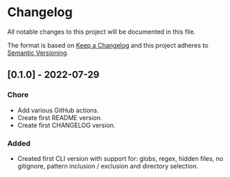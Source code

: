 # Changelog

All notable changes to this project will be documented in this file.

The format is based on [Keep a Changelog](https://keepachangelog.com/en/1.0.0/)
and this project adheres to [Semantic Versioning](https://semver.org/spec/v2.0.0.html).


## [0.1.0] - 2022-07-29

### Chore

- Add various GitHub actions.
- Create first README version.
- Create first CHANGELOG version.

### Added

- Created first CLI version with support for: globs, regex, hidden files, no gitignore, pattern inclusion / exclusion and directory selection.
